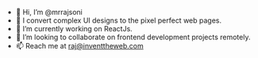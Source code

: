 - 👋 Hi, I’m @mrrajsoni
- 👀 I convert complex UI designs to the pixel perfect web pages.
- 🌱 I’m currently working on ReactJs.
- 💞️ I’m looking to collaborate on frontend development projects remotely.
- 📫 Reach me at raj@inventtheweb.com

<!---
mrrajsoni/mrrajsoni is a ✨ special ✨ repository because its `README.md` (this file) appears on your GitHub profile.
You can click the Preview link to take a look at your changes.
--->
